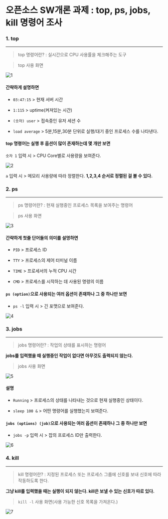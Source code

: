 # 오픈소스 SW개론 과제 : top, ps, jobs, kill 명령어 조사 
### 1. top
---
>top 명령어란? : 실시간으로 CPU 사용률을 체크해주는 도구


>top 사용 화면


![1](https://github.com/ddoging2/ddoging2.github.io/assets/171368038/7c2f0a12-c34c-46d2-bd2c-3923aa478564)


#### 간략하게 설명하면


- ```03:47:15``` > 현재 서버 시간


- ```1:115``` > uptime(켜져있는 시간)

  
- ```(숫자) user``` > 접속중인 유저 세션 수

  
- ```load average``` > 5분,15분,30분 단위로 실행/대기 중인 프로세스 수를 나타낸다.
  

#### top 명령어는 실행 후 옵션이 많이 존재하는데 몇 개만 보면


```숫자 1``` 입력 시 > CPU Core별로 사용량을 보여준다. 


![2](https://github.com/ddoging2/ddoging2.github.io/assets/171368038/7ab040c2-b8e6-4dcc-8c5c-b2bc0540b2da)


```a``` 입력 시 > 메모리 사용량에 따라 정렬한다.
**1,2,3,4 순서로 정렬된 걸 볼 수 있다.**





### 2. ps
---
>ps 명령어란? : 현재 실행중인 프로세스 목록을 보여주는 명령어


>ps 사용 화면


![3](https://github.com/ddoging2/ddoging2.github.io/assets/171368038/3557684f-b2c0-4b8d-a523-5e3e3e824bd7)


#### 간략하게 첫줄 단어들의 의미를 설명하면


- ```PID``` > 프로세스 ID


- ```TTY``` > 프로세스의 제어 터미널 이름

  
- ```TIME``` > 프로세서의 누적 CPU 시간

  
- ```CMD``` > 프로세스를 시작하는 데 사용된 명령의 이름

#### ```ps (option)```으로 사용되는 여러 옵션이 존재하나 그 중 하나만 보면
- ```ps -l``` 입력 시 > 긴 포맷으로 보여준다.


![4](https://github.com/ddoging2/ddoging2.github.io/assets/171368038/cce827f0-6863-4841-baf8-8dbcac169ba7)


### 3. jobs
---
>jobs 명령어란? : 작업의 상태를 표시하는 명령어


**jobs를 입력했을 때 실행중인 작업이 없다면 아무것도 출력되지 않는다.**

>jobs 사용 화면


![5](https://github.com/ddoging2/ddoging2.github.io/assets/171368038/b342097f-a6de-4169-b6b3-ca638eb5c722)


#### 설명


- ```Running``` > 프로세스의 상태를 나타내는 것으로 현재 실행중인 상태이다. 


- ```sleep 100 &``` > 어떤 명령어를 실행했는지 보여준다.


#### ```jobs (options) (job)```으로 사용되는 여러 옵션이 존재하나 그 중 하나만 보면
- ```jobs -p``` 입력 시 > 잡의 프로세스 ID만 출력한다. 


![6](https://github.com/ddoging2/ddoging2.github.io/assets/171368038/e6bfcfa2-4723-43fe-8427-f80c9fc747cd)


### 4. kill
---
>kill 명령어란? : 지정된 프로세스 또는 프로세스 그룹에 신호를 보내 신호에 따라 작동하도록 한다.


**그냥 kill를 입력했을 때는 실행이 되지 않는다. kill은 보낼 수 있는 신호가 따로 있다.**


>```kill -l``` 사용 화면(사용 가능한 신호 목록을 가져온다.)


![7](https://github.com/ddoging2/ddoging2.github.io/assets/171368038/807fabef-d3e9-4327-903e-51437a1e83c6)
